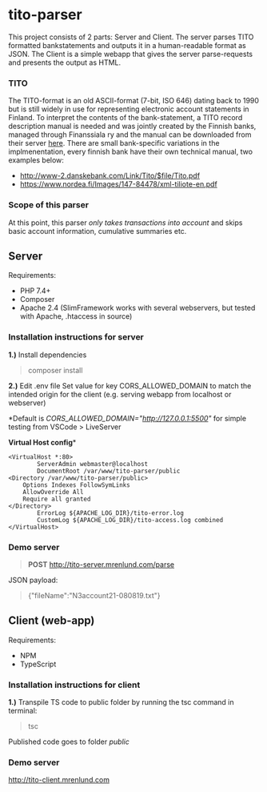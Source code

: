 # tito-parser

This project consists of 2 parts: Server and Client. The server parses TITO formatted bankstatements and outputs it in a human-readable format as JSON. The Client is a simple webapp that gives the server parse-requests and presents the output as HTML.

### TITO
The TITO-format is an old ASCII-format (7-bit, ISO 646) dating back to 1990 but is still widely in use for representing electronic account statements in Finland.
To interpret the contents of the bank-statement, a TITO record description manual is needed and was jointly created by the Finnish banks, managed through Finanssiala ry and the manual can be downloaded from their server [here](https://www.finanssiala.fi/maksujenvalitys/dokumentit/Konekielinen_tiliote_palvelukuvaus.pdf). There are small bank-specific variations in the implmenentation, every finnish bank have their own technical manual, two examples below:

- http://www-2.danskebank.com/Link/Tito/$file/Tito.pdf
- https://www.nordea.fi/Images/147-84478/xml-tiliote-en.pdf

### Scope of this parser
At this point, this parser *only takes transactions into account* and skips basic account information, cumulative summaries etc.

## Server

Requirements:

- PHP 7.4+
- Composer
- Apache 2.4 (SlimFramework works with several webservers, but tested with Apache, .htaccess in source)

### Installation instructions for server

**1.)** Install dependencies
> composer install

**2.)** Edit .env file
Set value for key CORS_ALLOWED_DOMAIN to match the intended origin for the client (e.g. serving webapp from localhost or webserver)

*Default is *CORS_ALLOWED_DOMAIN="http://127.0.0.1:5500"* for simple testing from VSCode > LiveServer

**Virtual Host config***
```
<VirtualHost *:80>
        ServerAdmin webmaster@localhost
        DocumentRoot /var/www/tito-parser/public
<Directory /var/www/tito-parser/public>
    Options Indexes FollowSymLinks
    AllowOverride All
    Require all granted
</Directory>
        ErrorLog ${APACHE_LOG_DIR}/tito-error.log
        CustomLog ${APACHE_LOG_DIR}/tito-access.log combined
</VirtualHost>
```
### Demo server

>**POST** http://tito-server.mrenlund.com/parse

JSON payload:

>{"fileName":"N3account21-080819.txt"}


## Client (web-app)

Requirements:

- NPM
- TypeScript

### Installation instructions for client

**1.)** Transpile TS code to public folder by running the tsc command in terminal:
> tsc

Published code goes to folder *public*

### Demo server

http://tito-client.mrenlund.com



